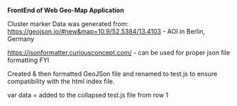**FrontEnd of Web Geo-Map Application**

Cluster marker Data was generated from: https://geojson.io/#new&map=10.9/52.5384/13.4103 - AOI in Berlin, Germany

https://jsonformatter.curiousconcept.com/ - can be used for proper json file formatting FYI

Created & then formatted GeoJSon file and renamed to test.js to ensure compatibility with the html index file.

var data = added to the collapsed test.js file from row 1
